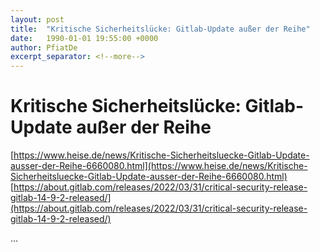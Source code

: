 ```yaml
---
layout: post
title:  "Kritische Sicherheitslücke: Gitlab-Update außer der Reihe"
date:   1990-01-01 19:55:00 +0000
author: PfiatDe
excerpt_separator: <!--more-->
---
```


# Kritische Sicherheitslücke: Gitlab-Update außer der Reihe
[https://www.heise.de/news/Kritische-Sicherheitsluecke-Gitlab-Update-ausser-der-Reihe-6660080.html](https://www.heise.de/news/Kritische-Sicherheitsluecke-Gitlab-Update-ausser-der-Reihe-6660080.html)
[https://about.gitlab.com/releases/2022/03/31/critical-security-release-gitlab-14-9-2-released/](https://about.gitlab.com/releases/2022/03/31/critical-security-release-gitlab-14-9-2-released/)

...
<!--more-->
